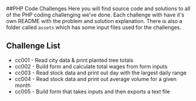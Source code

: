 ##PHP Code Challenges
Here you will find source code and solutions to all of the PHP coding challenging we've done. Each challenge with have it's own README with the problem and solution explanation. There is also a folder called `assets` which has some input files used for the challenges. 

## Challenge List
- cc001 - Read city data & print planted tree totals
- cc002 - Build form and calculate total wages from form inputs
- cc003 - Read stock data and print out day with the largest daily range
- cc004 - Read stock data and print out average volume for a given month
- cc005 - Build form that takes inputs and then exports a text file

